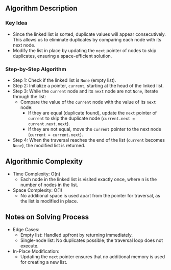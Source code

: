 ## Algorithm Description
### Key Idea
- Since the linked list is sorted, duplicate values will appear consecutively. This allows us to eliminate duplicates by comparing each node with its next node.
- Modify the list in place by updating the ```next``` pointer of nodes to skip duplicates, ensuring a space-efficient solution.

### Step-by-Step Algorithm
- Step 1: Check if the linked list is ```None``` (empty list).
- Step 2: Initialize a pointer, ```current```, starting at the head of the linked list.
- Step 3: While the ```current``` node and its ```next``` node are not ```None```, iterate through the list:
  - Compare the value of the ```current``` node with the value of its ```next``` node:
    - If they are equal (duplicate found), update the ```next``` pointer of ```current``` to skip the duplicate node (```current.next = current.next.next```).
    - If they are not equal, move the ```current``` pointer to the next node (```current = current.next```).
- Step 4: When the traversal reaches the end of the list (```current``` becomes ```None```), the modified list is returned.

## Algorithmic Complexity
- Time Complexity: O(n)
  - Each node in the linked list is visited exactly once, where n is the number of nodes in the list.
- Space Complexity: O(1)
  - No additional space is used apart from the pointer for traversal, as the list is modified in place.

## Notes on Solving Process
- Edge Cases:
  - Empty list: Handled upfront by returning immediately.
  - Single-node list: No duplicates possible; the traversal loop does not execute.
- In-Place Modification:
  - Updating the ```next``` pointer ensures that no additional memory is used for creating a new list.